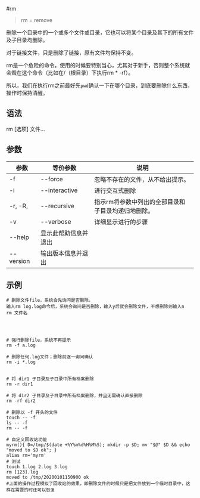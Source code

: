#rm

>rm = remove

删除一个目录中的一个或多个文件或目录，它也可以将某个目录及其下的所有文件及子目录均删除。

对于链接文件，只是删除了链接，原有文件均保持不变。

rm是一个危险的命令，使用的时候要特别当心，尤其对于新手，否则整个系统就会毁在这个命令（比如在/（根目录）下执行rm * -rf）。

所以，我们在执行rm之前最好先`pwd`确认一下在哪个目录，到底要删除什么东西，操作时保持清醒。


## 语法
rm [选项] 文件… 

## 参数
参数 | 等价参数|说明
--|--|--
-f | --force | 忽略不存在的文件，从不给出提示。
-i | --interactive | 进行交互式删除
-r, -R, | --recursive | 指示rm将参数中列出的全部目录和子目录均递归地删除。
-v | --verbose | 详细显示进行的步骤
 | --help | 显示此帮助信息并退出
 | --version | 输出版本信息并退出


## 示例
```
# 删除文件file，系统会先询问是否删除。 
输入rm log.log命令后，系统会询问是否删除，输入y后就会删除文件，不想删除则输入n
rm 文件名




# 强行删除file，系统不再提示
rm -f a.log

# 删除任何.log文件；删除前逐一询问确认 
rm -i *.log


# 将 dir1 子目录及子目录中所有档案删除
rm -r dir1

# 将 dir2 子目录及子目录中所有档案删除，并且无需确认直接删除
rm -rf dir2

# 删除以 -f 开头的文件
touch -- -f
ls -- -f
rm -- -f

# 自定义回收站功能
myrm(){ D=/tmp/$(date +%Y%m%d%H%M%S); mkdir -p $D; mv "$@" $D && echo "moved to $D ok"; }
alias rm='myrm'
# 测试
touch 1.log 2.log 3.log
rm [123].log
moved to /tmp/20200101150900 ok
#上面的操作过程模拟了回收站的效果，即删除文件的时候只是把文件放到一个临时目录中，这样在需要的时还可以恢复
```

